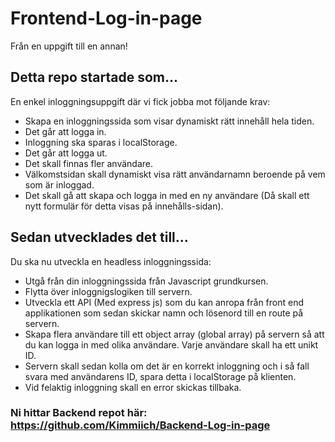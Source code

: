 # Frontend-Log-in-page
Från en uppgift till en annan!
## Detta repo startade som...
En enkel inloggningsuppgift där vi fick jobba mot följande krav:
-  Skapa en inloggningssida som visar dynamiskt rätt innehåll hela tiden.
-  Det går att logga in.
-  Inloggning ska sparas i localStorage.
-  Det går att logga ut.
-  Det skall finnas fler användare.
-  Välkomstsidan skall dynamiskt visa rätt användarnamn beroende på vem som är inloggad.
-  Det skall gå att skapa och logga in med en ny användare (Då skall ett nytt formulär för detta visas på innehålls-sidan).

## Sedan utvecklades det till...
Du ska nu utveckla en headless inloggningssida:
-  Utgå från din inloggningssida från Javascript grundkursen.
-  Flytta över inloggnigslogiken till servern.
-  Utveckla ett API (Med express js) som du kan anropa från front end applikationen som sedan skickar namn och lösenord till en route på servern.
-  Skapa flera användare till ett object array (global array) på servern så att du kan logga in med olika användare. Varje användare skall ha ett unikt ID.
-  Servern skall sedan kolla om det är en korrekt inloggning och i så fall svara med användarens ID, spara detta i localStorage på klienten. 
-  Vid felaktig inloggning skall en error skickas tillbaka.

### Ni hittar Backend repot här: https://github.com/Kimmiich/Backend-Log-in-page
